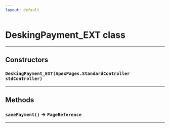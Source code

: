 ```yaml
---
layout: default
---
```

# DeskingPayment_EXT class
---
## Constructors
### `DeskingPayment_EXT(ApexPages.StandardController stdController)`
---
## Methods
### `savePayment()` → `PageReference`
---
